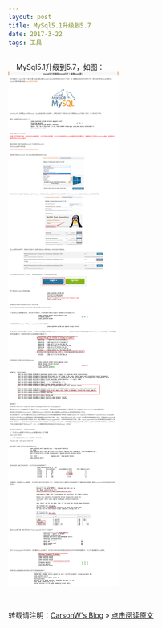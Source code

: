 ```yaml
---
layout: post
title: MySql5.1升级到5.7
date: 2017-3-22
tags: 工具  
---
```


&nbsp;&nbsp;&nbsp;&nbsp;MySql5.1升级到5.7，如图：
<br>
![](https://github.com/carsonwong01/carsonwong.guthub.io/raw/master/images/article/mysql5.1-to-5.7.png)

<br>

转载请注明：[CarsonW's Blog](http://www.carsonwong.top/) » [点击阅读原文](http://www.carsonwong.top/2018/03/MySQL5.1_To_5.7/) 

 



